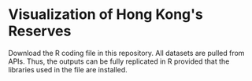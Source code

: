 # Visualization of Hong Kong's Reserves

Download the R coding file in this repository. All datasets are pulled from APIs. Thus, the outputs can be fully replicated in R provided that the libraries used in the file are installed.